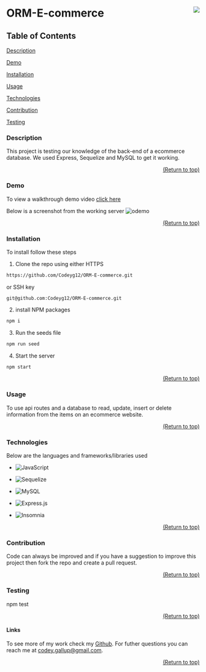 <a name="readme-top"></a>

# ORM-E-commerce [<img align="right" src="https://img.shields.io/badge/license-MIT-00beef"></img>](LICENSE)

## Table of Contents

[Description](#description)

[Demo](#demo)

[Installation](#installation)

[Usage](#usage)

[Technologies](#tech)

[Contribution](#contribution)

[Testing](#test)

### Description

This project is testing our knowledge of the back-end of a ecommerce database. We used Express, Sequelize and MySQL to get it working.

  <p align="right"><a href="#readme-top">(Return to top)</a></p>

### Demo

To view a walkthrough demo video [click here](https://drive.google.com/file/d/1tDfVWBk5Ad54AIqF8rVydW3fVekvWF3I/view)

Below is a screenshot from the working server
![odemo](https://user-images.githubusercontent.com/103782398/186040428-7752b9a3-bc54-46c0-9228-91220379ee32.png)

  <p align="right"><a href="#readme-top">(Return to top)</a></p>
  
  ### Installation

To install follow these steps

1.  Clone the repo using either HTTPS

```sh
https://github.com/Codeyg12/ORM-E-commerce.git
```

or SSH key

    git@github.com:Codeyg12/ORM-E-commerce.git

2.  install NPM packages

```sh
npm i
```

3.  Run the seeds file

```sh
npm run seed
```

4.  Start the server

```sh
npm start
```

  <p align="right"><a href="#readme-top">(Return to top)</a></p>

### Usage

To use api routes and a database to read, update, insert or delete information from the items on an ecommerce website.

  <p align="right"><a href="#readme-top">(Return to top)</a></p>

### Technologies

Below are the languages and frameworks/libraries used

- ![JavaScript](https://img.shields.io/badge/javascript-%23323330.svg?style=for-the-badge&logo=javascript&logoColor=%23F7DF1E)

- ![Sequelize](https://img.shields.io/badge/Sequelize-52B0E7?style=for-the-badge&logo=Sequelize&logoColor=white)

- ![MySQL](https://img.shields.io/badge/mysql-%2300f.svg?style=for-the-badge&logo=mysql&logoColor=white)

- ![Express.js](https://img.shields.io/badge/express.js-%23404d59.svg?style=for-the-badge&logo=express&logoColor=%2361DAFB)

- ![Insomnia](https://img.shields.io/badge/Insomnia-black?style=for-the-badge&logo=insomnia&logoColor=5849BE)

  <p align="right"><a href="#readme-top">(Return to top)</a></p>

### Contribution

Code can always be improved and if you have a suggestion to improve this project then fork the repo and create a pull request.

  <p align="right"><a href="#readme-top">(Return to top)</a></p>

### Testing

npm test

  <p align="right"><a href="#readme-top">(Return to top)</a></p>

#### Links

To see more of my work check my [Github](https://github.com/Codeyg12). For futher questions you can reach me at codey.gallup@gmail.com.

  <p align="right"><a href="#readme-top">(Return to top)</a></p>
